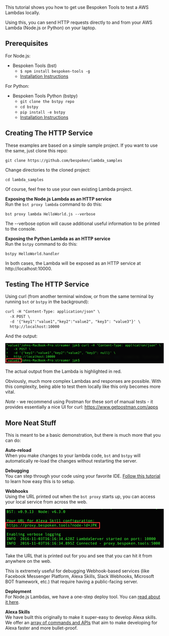 
This tutorial shows you how to get use Bespoken Tools to test a AWS Lambdas locally.

Using this, you can send HTTP requests directly to and from your AWS Lambda (Node.js or Python) on your laptop.

## Prerequisites
For Node.js:
* Bespoken Tools (bst)
  * `$ npm install bespoken-tools -g`
  * [Installation Instructions](/getting_started/)

For Python:
* Bespoken Tools Python (bstpy)
  * `git clone the bstpy repo`
  * `cd bstpy`
  * `pip install -e bstpy`
  * [Installation Instructions](https://github.com/bespoken/bstpy/blob/master/README.md)

## Creating The HTTP Service
These examples are based on a simple sample project. If  you want to use the same, just clone this repo:
```
git clone https://github.com/bespoken/lambda_samples
```

Change directories to the cloned project:
```
cd lambda_samples
```

Of course, feel free to use your own existing Lambda project.

**Exposing the Node.js Lambda as an HTTP service**  
Run the `bst proxy lambda` command to do this:
```
bst proxy lambda HelloWorld.js --verbose
```
The --verbose option will cause additional useful information to be printed to the console.

**Exposing the Python Lambda as an HTTP service**  
Run the `bstpy` command to do this:
```
bstpy HelloWorld.handler
```

In both cases, the Lambda will be exposed as an HTTP service at http://localhost:10000.

## Testing The HTTP Service
Using curl (from another terminal window, or from the same terminal by running `bst` or `bstpy` in the background):
```
curl -H "Content-Type: application/json" \
  -X POST \
  -d '{"key1":"value1","key2":"value2", "key3": "value3"}' \
  http://localhost:10000
```

And the output:

<img src='../assets/images/bst-lambda-local-curl.png' />

The actual output from the Lambda is highlighted in red.

Obviously, much more complex Lambdas and responses are possible. With this complexity, being able to test them locally like this only becomes more vital.

*Note* - we recommend using Postman for these sort of manual tests - it provides essentially a nice UI for curl:
https://www.getpostman.com/apps

## More Neat Stuff
This is meant to be a basic demonstration, but there is much more that you can do:  

**Auto-reload**  
When you make changes to your lambda code, `bst` and `bstpy` will automatically re-load the changes without restarting the server.

**Debugging**  
You can step through your code using your favorite IDE. [Follow this tutorial](tutorial_lambda_debugger) to learn how easy this is to setup.

**Webhooks**  
Using the URL printed out when the `bst proxy` starts up, you can access your local service from across the web.

<img src='../assets/images/bst-lambda-local-proxy.png' />

Take the URL that is printed out for you and see that you can hit it from anywhere on the web.

This is extremely useful for debugging Webhook-based services (like Facebook Messenger Platform, Alexa Skills, Slack Webhooks, Microsoft BOT framework, etc.) that require having a public-facing server.

**Deployment**  
For Node.js Lambdas, we have a one-step deploy tool. You can [read about it here](../commands/deploy).

**Alexa Skills**  
We have built this originally to make it super-easy to develop Alexa skills. We offer an [array of commands and APIs](http://docs.bespoken.tools) that aim to make developing for Alexa faster and more bullet-proof.  
